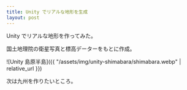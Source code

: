 ```yaml
---
title: Unity でリアルな地形を生成
layout: post
---
```


Unity でリアルな地形を作ってみた。

国土地理院の衛星写真と標高データーをもとに作成。


![Unity 島原半島]({{ "/assets/img/unity-shimabara/shimabara.webp" | relative_url }})

次は九州を作りたいところ。
